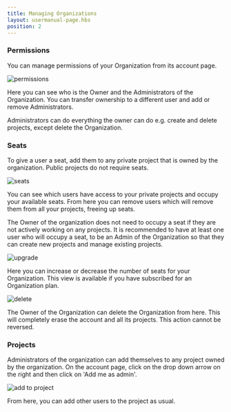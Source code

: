 ```yaml
---
title: Managing Organizations
layout: usermanual-page.hbs
position: 2
---
```


### Permissions

You can manage permissions of your Organization from its account page.

![permissions][1]

Here you can see who is the Owner and the Administrators of the Organization. You can transfer ownership to a different user and add or remove Administrators.

Administrators can do everything the owner can do e.g. create and delete projects, except delete the Organization.

### Seats

To give a user a seat, add them to any private project that is owned by the organization. Public projects do not require seats.

![seats][2]

You can see which users have access to your private projects and occupy your available seats. From here you can remove users which will remove them from all your projects, freeing up seats.

The Owner of the organization does not need to occupy a seat if they are not actively working on any projects. It is recommended to have at least one user who will occupy a seat, to be an Admin of the Organization so that they can create new projects and manage existing projects.

![upgrade][3]

Here you can increase or decrease the number of seats for your Organization. This view is available if you have subscribed for an Organization plan.

![delete][4]

The Owner of the Organization can delete the Organization from here. This will completely erase the account and all its projects. This action cannot be reversed.

### Projects 

Administrators of the organization can add themselves to any project owned by the organization. On the account page, click on the drop down arrow on the right and then click on 'Add me as admin'.

![add to project][5]

From here, you can add other users to the project as usual.

[1]: /images/user-manual/organizations/permissions.png
[2]: /images/user-manual/organizations/seats.png
[3]: /images/user-manual/organizations/upgrade.png
[4]: /images/user-manual/organizations/delete.png
[5]: /images/user-manual/organizations/add-to-project.png
